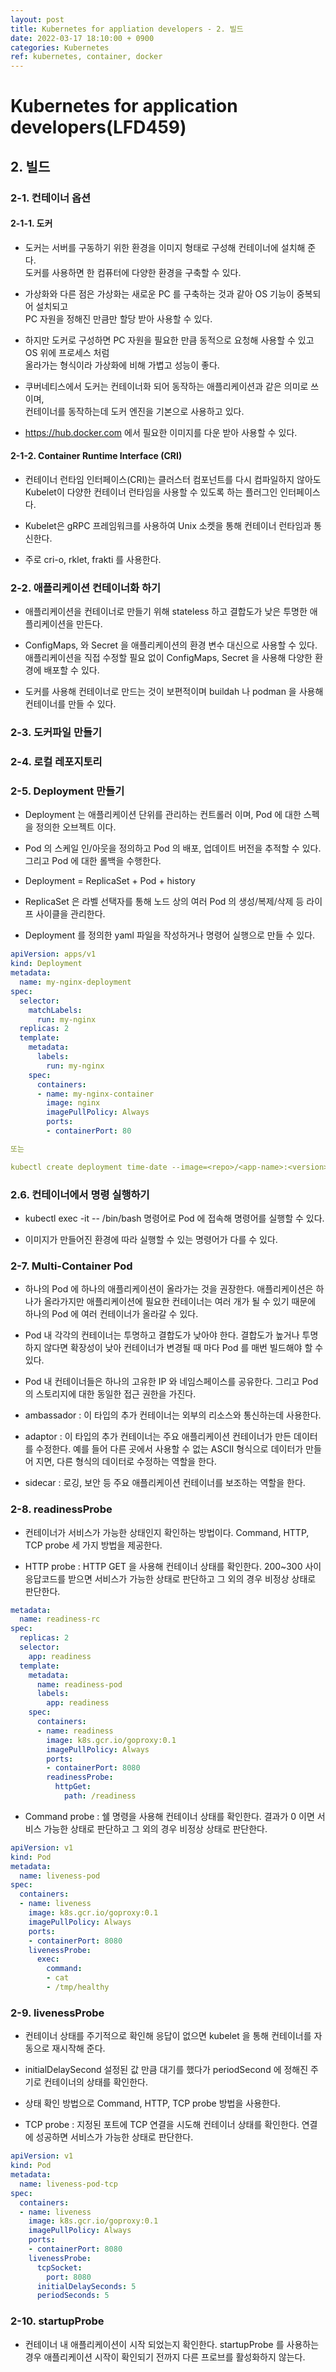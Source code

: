 ```yaml
---
layout: post
title: Kubernetes for appliation developers - 2. 빌드
date: 2022-03-17 18:10:00 + 0900
categories: Kubernetes
ref: kubernetes, container, docker
---
```


# Kubernetes for application developers(LFD459)

## 2. 빌드

### 2-1. 컨테이너 옵션

#### 2-1-1. 도커
  - 도커는 서버를 구동하기 위한 환경을 이미지 형태로 구성해 컨테이너에 설치해 준다.   
  도커를 사용하면 한 컴퓨터에 다양한 환경을 구축할 수 있다.
  
  - 가상화와 다른 점은 가상화는 새로운 PC 를 구축하는 것과 같아 OS 기능이 중복되어 설치되고   
  PC 자원을 정해진 만큼만 할당 받아 사용할 수 있다.   
  
  - 하지만 도커로 구성하면 PC 자원을 필요한 만큼 동적으로 요청해 사용할 수 있고 OS 위에 프로세스 처럼   
  올라가는 형식이라 가상화에 비해 가볍고 성능이 좋다.
  
  - 쿠버네티스에서 도커는 컨테이너화 되어 동작하는 애플리케이션과 같은 의미로 쓰이며,    
  컨테이너를 동작하는데 도커 엔진을 기본으로 사용하고 있다.
  
  - https://hub.docker.com 에서 필요한 이미지를 다운 받아 사용할 수 있다.

#### 2-1-2. Container Runtime Interface (CRI)
  - 컨테이너 런타임 인터페이스(CRI)는 클러스터 컴포넌트를 다시 컴파일하지 않아도 Kubelet이 다양한 컨테이너 런타임을 사용할 수 있도록 하는 플러그인 인터페이스다.

  - Kubelet은 gRPC 프레임워크를 사용하여 Unix 소켓을 통해 컨테이너 런타임과 통신한다. 

  - 주로 cri-o, rklet, frakti 를 사용한다.

### 2-2. 애플리케이션 컨테이너화 하기
  - 애플리케이션을 컨테이너로 만들기 위해 stateless 하고 결합도가 낮은 투명한 애플리케이션을 만든다.

  - ConfigMaps, 와 Secret 을 애플리케이션의 환경 변수 대신으로 사용할 수 있다.   
  애플리케이션을 직접 수정할 필요 없이 ConfigMaps, Secret 을 사용해 다양한 환경에 배포할 수 있다.
  
  - 도커를 사용해 컨테이너로 만드는 것이 보편적이며 buildah 나 podman 을 사용해 컨테이너를 만들 수 있다.

### 2-3. 도커파일 만들기

### 2-4. 로컬 레포지토리

### 2-5. Deployment 만들기
  - Deployment 는 애플리케이션 단위를 관리하는 컨트롤러 이며, Pod 에 대한 스펙을 정의한 오브젝트 이다.

  - Pod 의 스케일 인/아웃을 정의하고 Pod 의 배포, 업데이트 버전을 추적할 수 있다. 그리고 Pod 에 대한 롤백을 수행한다.

  - Deployment = ReplicaSet + Pod + history

  - ReplicaSet 은 라벨 선택자를 통해 노드 상의 여러 Pod 의 생성/복제/삭제 등 라이프 사이클을 관리한다.

  - Deployment 를 정의한 yaml 파일을 작성하거나 명령어 실행으로 만들 수 있다.

```yaml
apiVersion: apps/v1
kind: Deployment
metadata:
  name: my-nginx-deployment
spec:
  selector:
    matchLabels:
      run: my-nginx
  replicas: 2
  template:
    metadata:
      labels:
        run: my-nginx
    spec:
      containers:
      - name: my-nginx-container
        image: nginx
        imagePullPolicy: Always
        ports:
        - containerPort: 80

또는

kubectl create deployment time-date --image=<repo>/<app-name>:<version>
```

### 2.6. 컨테이너에서 명령 실행하기
  - kubectl exec -it <Pod-Name> -- /bin/bash 명령어로  Pod 에 접속해 명령어를 실행할 수 있다.
  
  - 이미지가 만들어진 환경에 따라 실행할 수 있는 명령어가 다를 수 있다.


### 2-7. Multi-Container Pod
  - 하나의 Pod 에 하나의 애플리케이션이 올라가는 것을 권장한다. 애플리케이션은 하나가 올라가지만 애플리케이션에 필요한 컨테이너는 여러 개가 될 수 있기 때문에 하나의 Pod 에 여러 컨테이너가 올라갈 수 있다.

  - Pod 내 각각의 컨테이너는 투명하고 결합도가 낮아야 한다. 결합도가 높거나 투명하지 않다면 확장성이 낮아 컨테이너가 변경될 때 마다 Pod 를 매번 빌드해야 할 수 있다.

  - Pod 내 컨테이너들은 하나의 고유한 IP 와 네임스페이스를 공유한다. 그리고 Pod 의 스토리지에 대한 동일한 접근 권한을 가진다.

  - ambassador : 이 타입의 추가 컨테이너는 외부의 리소스와 통신하는데 사용한다. 

  - adaptor : 이 타입의 추가 컨테이너는 주요 애플리케이션 컨테이너가 만든 데이터를 수정한다. 예를 들어 다른 곳에서 사용할 수 없는 ASCII 형식으로 데이터가 만들어 지면, 다른 형식의 데이터로 수정하는 역할을 한다.

  - sidecar : 로깅, 보안 등 주요 애플리케이션 컨테이너를 보조하는 역할을 한다.

### 2-8. readinessProbe
  - 컨테이너가 서비스가 가능한 상태인지 확인하는 방법이다. Command, HTTP, TCP probe 세 가지 방법을 제공한다.

  - HTTP probe : HTTP GET 을 사용해 컨테이너 상태를 확인한다. 200~300 사이 응답코드를 받으면 서비스가 가능한 상태로 판단하고 그 외의 경우 비정상 상태로 판단한다.

```yaml
metadata:
  name: readiness-rc
spec:
  replicas: 2
  selector:
    app: readiness
  template:
    metadata:
      name: readiness-pod
      labels:
        app: readiness
    spec:
      containers:
      - name: readiness
        image: k8s.gcr.io/goproxy:0.1
        imagePullPolicy: Always
        ports:
        - containerPort: 8080
        readinessProbe:
          httpGet:
            path: /readiness
```

  - Command probe : 쉘 명령을 사용해 컨테이너 상태를 확인한다. 결과가 0 이면 서비스 가능한 상태로 판단하고 그 외의 경우 비정상 상태로 판단한다.

```yaml
apiVersion: v1
kind: Pod
metadata:
  name: liveness-pod
spec:
  containers:
  - name: liveness
    image: k8s.gcr.io/goproxy:0.1
    imagePullPolicy: Always
    ports:
    - containerPort: 8080
    livenessProbe:
      exec:
        command:
        - cat
        - /tmp/healthy
```

### 2-9. livenessProbe
  - 컨테이너 상태를 주기적으로 확인해 응답이 없으면 kubelet 을 통해 컨테이너를 자동으로 재시작해 준다.

  - initialDelaySecond 설정된 값 만큼 대기를 했다가 periodSecond 에 정해진 주기로 컨테이너의 상태를 확인한다. 

  - 상태 확인 방법으로 Command, HTTP, TCP probe 방법을 사용한다.

  - TCP probe : 지정된 포트에 TCP 연결을 시도해 컨테이너 상태를 확인한다. 연결에 성공하면 서비스가 가능한 상태로 판단한다.

```yaml
apiVersion: v1
kind: Pod
metadata:
  name: liveness-pod-tcp
spec:
  containers:
  - name: liveness
    image: k8s.gcr.io/goproxy:0.1
    imagePullPolicy: Always
    ports:
    - containerPort: 8080
    livenessProbe:
      tcpSocket:
        port: 8080
      initialDelaySeconds: 5
      periodSeconds: 5
```

### 2-10. startupProbe
  - 컨테이너 내 애플리케이션이 시작 되었는지 확인한다. startupProbe 를 사용하는 경우 애플리케이션 시작이 확인되기 전까지 다른 프로브를 활성화하지 않는다.